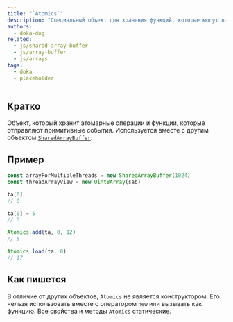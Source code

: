 ```yaml
---
title: "`Atomics`"
description: "Специальный объект для хранения функций, которые могут выполняться независимо и параллельно друг с другом."
authors:
  - doka-dog
related:
  - js/shared-array-buffer
  - js/array-buffer
  - js/arrays
tags:
  - doka
  - placeholder
---
```


## Кратко

Объект, который хранит атомарные операции и функции, которые отправляют примитивные события. Используется вместе с другим объектом [`SharedArrayBuffer`](/js/shared-array-buffer/).

## Пример

```js
const arrayForMultipleThreads = new SharedArrayBuffer(1024)
const threadArrayView = new Uint8Array(sab)

ta[0]
// 0

ta[0] = 5
// 5

Atomics.add(ta, 0, 12)
// 5

Atomics.load(ta, 0)
// 17
```

## Как пишется

В отличие от других объектов, `Atomics` не является конструктором. Его нельзя использовать вместе с оператором `new` или вызывать как функцию. Все свойства и методы `Atomics` статические.

